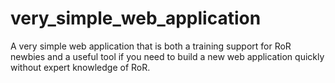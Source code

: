 # very_simple_web_application
A very simple web application that is both a training support for RoR newbies and a useful tool if you need to build a new web application quickly without expert knowledge of RoR.
